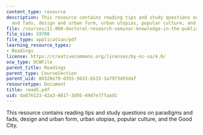 ```yaml
---
content_type: resource
description: This resource contains reading tips and study questions on paradigms
  and fads, design and urban form, urban utopias, popular culture, and the Good City.
file: /courses/11-800-doctoral-research-seminar-knowledge-in-the-public-arena-spring-2007/da87612342a386173d9549d7e77faad1_read5.pdf
file_size: 19708
file_type: application/pdf
learning_resource_types:
- Readings
license: https://creativecommons.org/licenses/by-nc-sa/4.0/
ocw_type: OCWFile
parent_title: Readings
parent_type: CourseSection
parent_uid: 80328e79-d355-5633-b533-3a7973455daf
resourcetype: Document
title: read5.pdf
uid: da876123-42a3-8617-3d95-49d7e77faad1
---
```

This resource contains reading tips and study questions on paradigms and fads, design and urban form, urban utopias, popular culture, and the Good City.